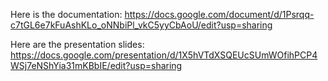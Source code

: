 Here is the documentation: https://docs.google.com/document/d/1Psrqq-c7tGL6e7kFuAshKLo_oNNbiPl_vkC5yyCbAoU/edit?usp=sharing

Here are the presentation slides: https://docs.google.com/presentation/d/1X5hVTdXSQEUcSUmWOfihPCP4WSj7eNShYia31mKBbIE/edit?usp=sharing
